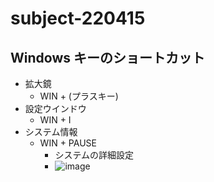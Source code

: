 # subject-220415

## Windows キーのショートカット
- 拡大鏡
  - WIN + (プラスキー) 
- 設定ウインドウ
  - WIN + I
- システム情報
  - WIN + PAUSE
    - システムの詳細設定
    - ![image](https://user-images.githubusercontent.com/1501327/163501422-48554e1a-2afe-479f-9a0d-4100ba869366.png)



